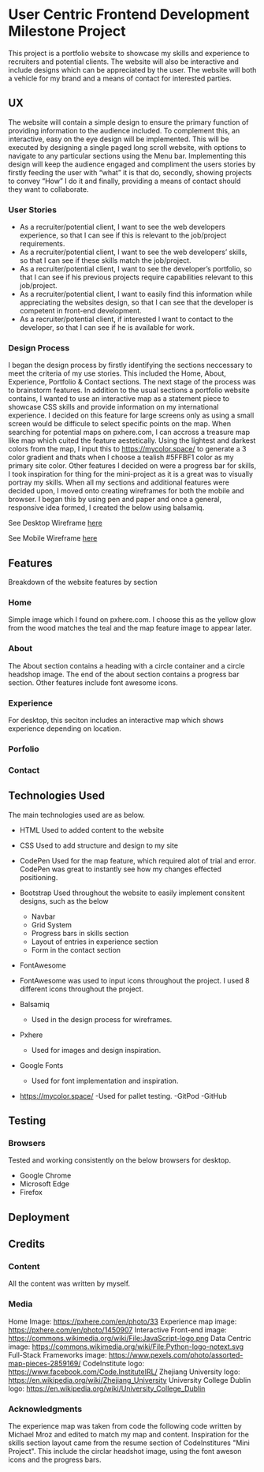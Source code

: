 # User Centric Frontend Development Milestone Project 

This project is a portfolio website to showcase my skills and experience to recruiters and potential clients.
The website will also be interactive and include designs which can be appreciated by the user.
The website will both a vehicle for my brand and a means of contact for interested parties.

## UX

The website will contain a simple design to ensure the primary function of providing information to the audience included. 
To complement this, an interactive, easy on the eye design will be implemented.
This will be executed by designing a single paged long scroll website, with options to navigate to any particular sections using the Menu bar.
Implementing this design will keep the audience engaged and compliment the users stories by firstly feeding the user with “what” it is that do, secondly, showing projects to convey “How” I do it and finally, providing a means of contact should they want to collaborate.

### User Stories
- As a recruiter/potential client, I want to see the web developers experience, so that I can see if this is relevant to the job/project requirements.
- As a recruiter/potential client, I want to see the web developers’ skills, so that I can see if these skills match the job/project.
- As a recruiter/potential client, I want to see the developer’s portfolio, so that I can see if his previous projects require capabilities relevant to this job/project.
- As a recruiter/potential client, I want to easily find this information while appreciating the websites design, so that I can see that the developer is competent in front-end development.
- As a recruiter/potential client, if interested I want to contact to the developer, so that I can see if he is available for work.

### Design Process 
I began the design process by firstly identifying the sections neccessary to meet the criteria of my use stories. This included the Home, About, Experience, Portfolio & Contact sections.
The next stage of the process was to brainstorm features. 
In addition to the usual sections a portfolio website contains, I wanted to use an interactive map as a statement piece to showcase CSS skills and provide information on my international experience.
I decided on this feature for large screens only as using a small screen would be difficule to select specific points on the map.
When searching for potential maps on pxhere.com, I can accross a treasure map like map which cuited the feature aestetically.
Using the lightest and darkest colors from the map, I input this to https://mycolor.space/ to generate a 3 color gradient and thats when I choose a tealish #5FFBF1 color as my primary site color.
Other features I decided on were a progress bar for skills, I took inspiration for thing for the mini-project as it is a great was to visually portray my skills.
When all my sections and additional features were decided upon, I moved onto creating wireframes for both the mobile and browser.
I began this by using pen and paper and once a general, responsive idea formed, I created the below using balsamiq.

See Desktop Wireframe [here](assets/MS1_Desktop.pdf)

See Mobile Wireframe [here](assets/MS1_Mobile.pdf)

## Features
Breakdown of the website features by section

### Home
Simple image which I found on pxhere.com.
I choose this as the yellow glow from the wood matches the teal and the map feature image to appear later.

### About
The About section contains a heading with a circle container and a circle headshop image.
The end of the about section contains a progress bar section.
Other features include font awesome icons.

### Experience
For desktop, this seciton includes an interactive map which shows experience depending on location.

### Porfolio

### Contact

## Technologies Used
The main technologies used are as below.

- HTML
  Used to added content to the website
- CSS
  Used to add structure and design to my site
- CodePen
  Used for the map feature, which required alot of trial and error. CodePen was great to instantly see how my changes effected positioning.
- Bootstrap
  Used throughout the website to easily implement consitent designs, such as the below
  - Navbar
  - Grid System
  - Progress bars in skills section
  - Layout of entries in experience section
  - Form in the contact section
 - FontAwesome
  - FontAwesome was used to input icons throughout the project. I used 8 different icons throughout the project.
 
- Balsamiq
  - Used in the design process for wireframes.
- Pxhere
  - Used for images and design inspiration.
- Google Fonts
  - Used for font implementation and inspiration.
- https://mycolor.space/
  -Used for pallet testing.
 -GitPod
 -GitHub


## Testing
### Browsers
Tested and working consistently on the below browsers for desktop.
- Google Chrome
- Microsoft Edge 
- Firefox

## Deployment

## Credits
### Content
All the content was written by myself.

### Media
Home Image: https://pxhere.com/en/photo/33
Experience map image: https://pxhere.com/en/photo/1450907
Interactive Front-end image: https://commons.wikimedia.org/wiki/File:JavaScript-logo.png
Data Centric image: https://commons.wikimedia.org/wiki/File:Python-logo-notext.svg
Full-Stack Frameworks image: https://www.pexels.com/photo/assorted-map-pieces-2859169/
CodeInstitute logo: https://www.facebook.com/Code.InstituteIRL/
Zhejiang University logo: https://en.wikipedia.org/wiki/Zhejiang_University
University College Dublin logo: https://en.wikipedia.org/wiki/University_College_Dublin


### Acknowledgments
The experience map was taken from code the following code written by Michael Mroz and edited to match my map and content.
Inspiration for the skills section layout came from the resume section of CodeInstitures "Mini Project". This include the circlar headshot image, using the font aweson icons and the progress bars.
